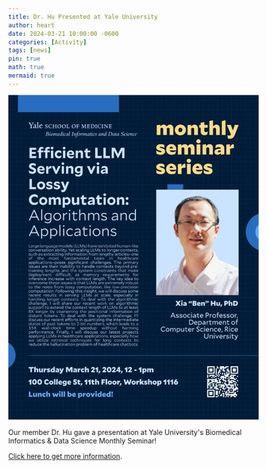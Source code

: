 ```yaml
---
title: Dr. Hu Presented at Yale University
author: heart
date: 2024-03-21 10:00:00 -0600
categories: [Activity]
tags: [news]
pin: true
math: true
mermaid: true
---
```


![flyer](/assets/img/activities/talk2403.png)

Our member Dr. Hu gave a presentation at Yale University's Biomedical Informatics & Data Science Monthly Seminar!

[Click here to get more information](https://medicine.yale.edu/biomedical-informatics-data-science/event/bids-monthly-seminar-series-dr-xia-ben-hu/).